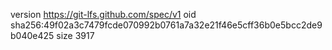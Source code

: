 version https://git-lfs.github.com/spec/v1
oid sha256:49f02a3c7479fcde070992b0761a7a32e21f46e5cff36b0e5bcc2de9b040e425
size 3917
